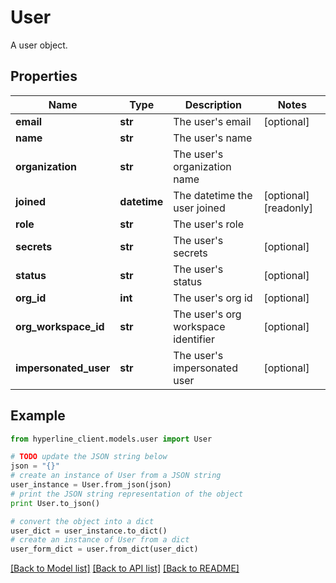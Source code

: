 # User

A user object.

## Properties
Name | Type | Description | Notes
------------ | ------------- | ------------- | -------------
**email** | **str** | The user&#39;s email | [optional] 
**name** | **str** | The user&#39;s name | 
**organization** | **str** | The user&#39;s organization name | 
**joined** | **datetime** | The datetime the user joined | [optional] [readonly] 
**role** | **str** | The user&#39;s role | 
**secrets** | **str** | The user&#39;s secrets | [optional] 
**status** | **str** | The user&#39;s status | [optional] 
**org_id** | **int** | The user&#39;s org id | [optional] 
**org_workspace_id** | **str** | The user&#39;s org workspace identifier | [optional] 
**impersonated_user** | **str** | The user&#39;s impersonated user | [optional] 

## Example

```python
from hyperline_client.models.user import User

# TODO update the JSON string below
json = "{}"
# create an instance of User from a JSON string
user_instance = User.from_json(json)
# print the JSON string representation of the object
print User.to_json()

# convert the object into a dict
user_dict = user_instance.to_dict()
# create an instance of User from a dict
user_form_dict = user.from_dict(user_dict)
```
[[Back to Model list]](../README.md#documentation-for-models) [[Back to API list]](../README.md#documentation-for-api-endpoints) [[Back to README]](../README.md)


